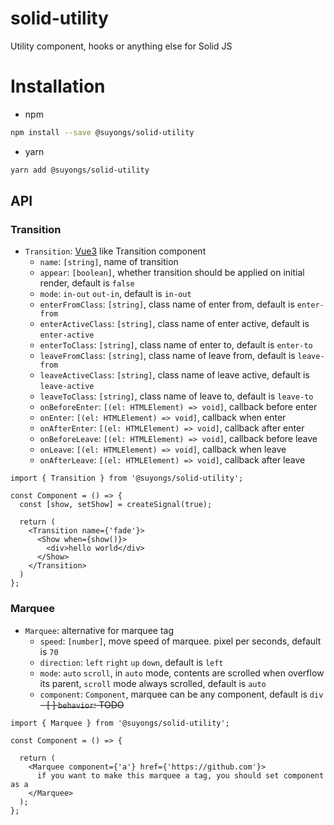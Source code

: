 # solid-utility
Utility component, hooks or anything else for Solid JS

# Installation
- npm
```bash
npm install --save @suyongs/solid-utility
```

- yarn
```bash
yarn add @suyongs/solid-utility
```

## API
### Transition
- `Transition`: [Vue3](https://vuejs.org/guide/built-ins/transition.html#css-based-transitions) like Transition component
  - `name`: `[string]`, name of transition
  - `appear`: `[boolean]`, whether transition should be applied on initial render, default is `false`
  - `mode`: `in-out` `out-in`, default is `in-out`
  - `enterFromClass`: `[string]`, class name of enter from, default is `enter-from`
  - `enterActiveClass`: `[string]`, class name of enter active, default is `enter-active`
  - `enterToClass`: `[string]`, class name of enter to, default is `enter-to`
  - `leaveFromClass`: `[string]`, class name of leave from, default is `leave-from`
  - `leaveActiveClass`: `[string]`, class name of leave active, default is `leave-active`
  - `leaveToClass`: `[string]`, class name of leave to, default is `leave-to`
  - `onBeforeEnter`: `[(el: HTMLElement) => void]`, callback before enter
  - `onEnter`: `[(el: HTMLElement) => void]`, callback when enter
  - `onAfterEnter`: `[(el: HTMLElement) => void]`, callback after enter
  - `onBeforeLeave`: `[(el: HTMLElement) => void]`, callback before leave
  - `onLeave`: `[(el: HTMLElement) => void]`, callback when leave
  - `onAfterLeave`: `[(el: HTMLElement) => void]`, callback after leave

```tsx
import { Transition } from '@suyongs/solid-utility';

const Component = () => {
  const [show, setShow] = createSignal(true);

  return (
    <Transition name={'fade'}>
      <Show when={show()}>
        <div>hello world</div>
      </Show>
    </Transition>
  )
};
```

### Marquee

- `Marquee`: alternative for marquee tag
  - `speed`: `[number]`, move speed of marquee. pixel per seconds, default is `70`
  - `direction`: `left` `right` `up` `down`, default is `left`
  - `mode`: `auto` `scroll`, in `auto` mode, contents are scrolled when overflow its parent, `scroll` mode always scrolled, default is `auto`
  - `component`: `Component`, marquee can be any component, default is `div`
  ~~- [ ] `behavior`: TODO~~

```tsx
import { Marquee } from '@suyongs/solid-utility';

const Component = () => {

  return (
    <Marquee component={'a'} href={'https://github.com'}>
      if you want to make this marquee a tag, you should set component as a
    </Marquee>
  );
};
```
